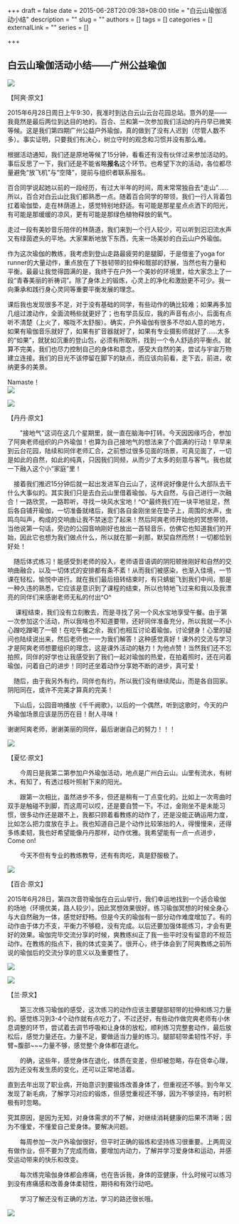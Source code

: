 +++
draft = false
date = 2015-06-28T20:09:38+08:00
title = "白云山瑜伽活动小结"
description = ""
slug = ""
authors = []
tags = []
categories = []
externalLink = ""
series = []

+++

## **白云山瑜伽活动小结——广州公益瑜伽**


![](https://raw.githubusercontent.com/lshcool/pic/master/202112251332664.jpg)

【阿爽·原文】

2015年6月28日周日上午9:30，我准时到达白云山云台花园总站。意外的是——我竟然是最后两位到达目的地的。百合、兰和第一次参加我们活动的丹丹早已微笑等候。这是我们第四期广州公益户外瑜伽，真的做到了没有人迟到（尽管人数不多）。事实证明，只要我们有决心，树立守时的观念和习惯并没有那么难。

根据活动通知，我们还是原地等候了15分钟，看看还有没有伙伴过来参加活动的。事后反思了一下，我们还是不能省略**报名**这个环节。也希望下次的活动，各位都尽量避免“放飞机”与“空降”，提前与组织者联系报名。

百合同学说起她以前的一段经历，有过大半年的时间，周末常常独自去“走山”…… 所以，百合对白云山比我们都熟悉一点。随着百合同学的带领，我们一行人背着包扛着瑜伽垫，走在林荫道上，感觉特别地舒适。有可能是那星星点点洒下的阳光，有可能是那缓缓的凉风，更有可能是那绿色植物释放的氧气。

走过一段有美妙音乐陪伴的林荫道，我们来到一个行人较少，可以听到汩汩流水声又有绿茵遮头的平地。大家果断地放下东西，先来一场美妙的白云山户外瑜伽。

作为这次瑜伽的教练，我考虑到登山走路最疲劳的是腿脚，于是借鉴了yoga for runner的大量动作，重点放在了下肢韧带的拉伸和髋部的舒展，当然也有力量和平衡。最最让我觉得圆满的是，我终于在户外一个美妙的环境里，给大家念上了一段“青春美丽的祈祷词”。除了身体上的锻炼，心灵上的净化和激励更不可少。我一向秉承和践行身心灵同等重要平衡发展的理念。

课后我也发现很多不足，对于没有基础的同学，有些动作的确比较难；如果再多加几组过渡动作，全面流畅些就更好了；也有学员反应，我的声音有点小，后面有点听不清楚（上火了，喉咙不太舒服）。确实，户外瑜伽有很多不尽如人意的地方，如果有瑜伽音乐就好了，如果有扩音器就好了，如果有专业摄影师就好了……太多的“如果”，就犹如沉重的登山包，必须有所取所，找到一个令人舒适的平衡点。就算不完美，我们也尽力控制自己的身体和意念，感受大自然的美，尝试与宇宙万物建立连接。我们的目光不该停留在脚下的缺点，而应该向前看，走下去，前进，收纳更多的美景。

Namaste！        
![](https://raw.githubusercontent.com/lshcool/pic/master/202112251332667.jpg)

![](https://raw.githubusercontent.com/lshcool/pic/master/202112251332668.jpg)


【丹丹·原文】

　　"接地气"这词在这几个星期里，就一直在脑海中打转。今天因因缘巧合，参加了阿爽老师组织的户外瑜伽！也算为自己接地气的想法来了个圆满的行动！早早来到云台花园，陆续和同伴老师汇合，之前想过很多见面的场景，可真见面了，一切是如此的自然，如此的纯真，只因我们同频，从而少了太多的刻意与客气。我也就一下融入这个小“家庭”里！

　接着我们推迟15分钟后就一起出发进军白云山了，这样说好像是什么大部队去干什么大事似的。其实我们只是去白云山里借着瑜伽，与大自然，与自己进行一次融合！一路欣赏，一路聆听，寻找一块风水宝地！^O^最终我们在一块平地驻足，然后各自铺开瑜伽，一切准备就绪后，我们各自金刚坐坐在垫子上，周围的水声，虫鸣鸟叫声，构成的交响曲让我不禁迷恋了起来！然后阿爽老师开始他的冥想带领，当他说第一句话，旁边的公园音响刚好也放出一首轻音乐，仿佛它也知道我们的开始，因此它也想为我们做点什么，所以就在那一刹那，默契自然而然！一切都恰到好处！

　随后体式练习！能感受到老师的投入，老师语音语调的阴阳顿挫刚好和自然的交响曲融合，以及一切体式的安排都有条不紊！从而我们被感染，也渐入佳境，一节课在轻松，愉悦中进行。就在我们最后扭转结束时，有只蜻蜓飞到我们中间，那是一种久违的熟悉，它应该是意识到了课程的结束，所以也特地飞过来和我以及我漂亮的同伴们来感谢老师无私的付出^O^

　 课程结束，我们没有立刻散去，而是寻找了另一个风水宝地享受午餐。由于第一次参加这个活动，所以我啥也不知道要带，还好同伴准备充分，所以我就一不小心蹭吃蹭喝了一顿！在吃午餐之余，我们也相互讨论着瑜伽，讨论健身！心里的疑问也陆续说出来，然后老师也一一为我们解答！这种感觉真好！课外的交流与学习才是阿爽老师想要组织的理念，这是课外活动的魅力！为他点赞！当然我们还不忘拍照，同伴的好学也让我感受到了我们一起对瑜伽的热爱，在拍着照时，还在问着瑜伽，问着自己的进步！同时还坐着动作分享她不断的进步，真可爱！



　随后，由于我另外有约，同伴也有约，所以我们没有继续爬山，而是各自回家。阴阳同在，或许不完美才算真的完美！

　下山后，公园音响播放《千千阙歌》，以后的一个偶然，听到这歌时，今天的户外瑜伽场景应该是历历在目！耐人寻味！

谢谢阿爽老师，谢谢美丽的同伴，最后谢谢自己的努力！！！

![](https://raw.githubusercontent.com/lshcool/pic/master/202112251332669.jpg)


【夏忆·原文】

　　今周日是我第二第参加户外瑜伽活动，地点是广州白云山。山里有流水，有树木，有知了，有透过枝叶照射下来的阳光。

　　跟第一次相比，虽然进步不多，但还是稍有一丁点变化的。比如上一次弯曲时双手是触碰不到脚，而这周可以哎，还是要自赞一下。不过，金刚坐不是未能习惯，很多动作还是跟不上，我都只顾着看教练的动作了，还是没能正确运用力度，比如怎么把力度放在手上。我也知道自己是个动作比较笨拙的人，得慢慢来，还得多练柔韧，我也好希望能像丹丹那样，动作优雅。我希望能有一点一点进步，Come on!

　　今天不但有专业的教练教导，还有有肉吃，真是舒服极了。

![](https://raw.githubusercontent.com/lshcool/pic/master/202112251332670.jpg)


【百合·原文】

2015年6月28日，第四次音符瑜伽在白云山举行，我们幸运地找到一个适合瑜伽的场地（环境优美，路人较少）。因此冥想效果很好。练习瑜伽冥想的时候全身心与大自然融为一体，感觉好舒畅。但是今天的瑜伽有一部分动作难度增加了。有的动作由于体力不支，平衡力不够稳，没有完成。以后还要加强体能练习，才会有更好的效果。瑜伽完毕交流分享的时候，爽教练纠正了我一些平时没有留意的不规范动作。在教练的指点下，我的体式变美了。很开心，终于体会到了阿爽教练之前所说的瑜伽后的交流分享的意义以及重要性了。

![](https://raw.githubusercontent.com/lshcool/pic/master/202112251332671.jpg)

![](https://raw.githubusercontent.com/lshcool/pic/master/202112251332672.jpg)


【兰·原文】

　　第三次练习瑜伽的感受，这次练习的动作应该主要腿部韧带的拉伸和练习力量的。感觉练习到3-4个动作就有点吃力了，不过还好，有些动作做完爽老师有小休息调整的环节，尝试着去调节呼吸和让身体的放松，顺利练习完整套动作，最后放松后，感觉力量还在。力量不足，要做适当力量的练习。腿部韧带柔韧性不好，手臂~腹部~~~力量不够，感觉整个身体都在退化。

　　的确，这些年，感觉身体在退化，体质在变差，但却被忽略，存在侥幸心理，因为还没有发生质的变化，还可以正常地活着。

直到去年出现了职业病，开始意识到要锻炼改善身体了，但重视还不够。到今年又发现了新毛病，了解学习对应的锻炼，但感觉重视还不够，因为不够坚持，有时积极有时忽略。

究其原因，是因为无知，对身体需求的不了解，对继续消耗健康的后果不清晰；因为不懂爱，不懂爱自己爱身体。要解决问题。

　　每周参加一次户外瑜伽很好，但平时正确的锻炼和坚持练习很重要。上两周没有做作业，但不要为了完成而做，要增加内动力，了解并学习爱身体和运动，并感受运动带来的快乐和改变。

　　每次练完瑜伽身体都会疼痛，也在告诉我，身体的亚健康，什么时候可以练习到没有疼痛感和改善身体柔韧性，期待和有效行动吧。

　　学习了解还没有正确的方法，学习的路还很长哦。

![](https://raw.githubusercontent.com/lshcool/pic/master/202112251332673.jpg)